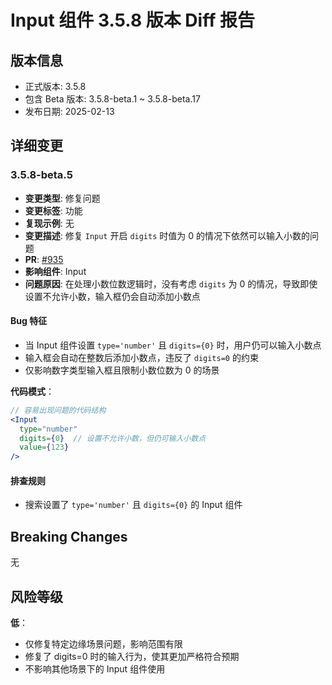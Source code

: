# Input 组件 3.5.8 版本 Diff 报告

## 版本信息
- 正式版本: 3.5.8
- 包含 Beta 版本: 3.5.8-beta.1 ~ 3.5.8-beta.17
- 发布日期: 2025-02-13

## 详细变更

### 3.5.8-beta.5
- **变更类型**: 修复问题
- **变更标签**: 功能
- **复现示例**: 无
- **变更描述**: 修复 `Input` 开启 `digits` 时值为 0 的情况下依然可以输入小数的问题
- **PR**: [#935](https://github.com/sheinsight/shineout-next/pull/935)
- **影响组件**: Input
- **问题原因**: 在处理小数位数逻辑时，没有考虑 `digits` 为 0 的情况，导致即使设置不允许小数，输入框仍会自动添加小数点

#### Bug 特征
- 当 Input 组件设置 `type='number'` 且 `digits={0}` 时，用户仍可以输入小数点
- 输入框会自动在整数后添加小数点，违反了 `digits=0` 的约束
- 仅影响数字类型输入框且限制小数位数为 0 的场景

**代码模式**：
```jsx
// 容易出现问题的代码结构
<Input
  type="number"
  digits={0}  // 设置不允许小数，但仍可输入小数点
  value={123}
/>
```

#### 排查规则
- 搜索设置了 `type='number'` 且 `digits={0}` 的 Input 组件

## Breaking Changes

无

## 风险等级

**低**：
- 仅修复特定边缘场景问题，影响范围有限
- 修复了 digits=0 时的输入行为，使其更加严格符合预期
- 不影响其他场景下的 Input 组件使用
